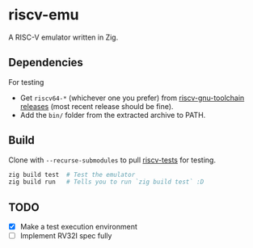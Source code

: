 # riscv-emu

A RISC-V emulator written in Zig.

## Dependencies

For testing

- Get `riscv64-*` (whichever one you prefer) from [riscv-gnu-toolchain releases](https://github.com/riscv-collab/riscv-gnu-toolchain/releases) (most recent release should be fine).
- Add the `bin/` folder from the extracted archive to PATH.

## Build

Clone with `--recurse-submodules` to pull [riscv-tests](https://github.com/riscv-software-src/riscv-tests/) for testing.

```bash
zig build test  # Test the emulator
zig build run   # Tells you to run `zig build test` :D
```

## TODO

- [x] Make a test execution environment
- [ ] Implement RV32I spec fully
